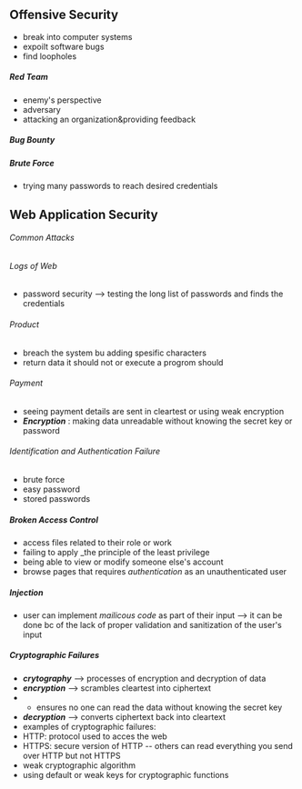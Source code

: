 ## Offensive Security
-  break into computer systems
- expoilt software bugs 
- find loopholes 

##### Red Team
- enemy's perspective
- adversary 
- attacking an organization&providing feedback 


##### Bug Bounty

##### Brute Force
- trying many passwords to reach desired credentials

## Web Application Security 
###### Common Attacks
###### Logs of Web 
- password security --> testing the long list of passwords and finds the credentials 
###### Product 
- breach the system bu adding spesific characters 
- return data it should not or execute a progrom should 
###### Payment
- seeing payment details are sent in cleartest or using weak encryption
- **_Encryption_** : making data unreadable without knowing the secret key or password


###### Identification and Authentication Failure 
- brute force 
- easy password 
- stored passwords 

##### Broken Access Control 
- access files related to their role or work 
- failing to apply _the principle of the least privilege 
- being able to view or modify someone else's account
- browse pages that requires _authentication_ as an unauthenticated user 

##### Injection 
- user can implement _mailicous code_ as part of their input --> it can be done bc of the lack of proper validation and sanitization of the user's input 

##### Cryptographic Failures 
- **_crytography_** --> processes of encryption and decryption of data 
- **_encryption_** --> scrambles cleartest into ciphertext 
- - ensures no one can read the data without knowing the secret key 
- **_decryption_** --> converts ciphertext back into cleartext
- examples of cryptographic failures: 
- HTTP: protocol used to acces the web
- HTTPS: secure version of HTTP 
-- others can read everything you send over HTTP but not HTTPS 
- weak cryptographic algorithm 
- using default or weak keys for cryptographic functions
